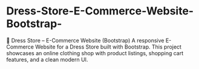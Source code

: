 # Dress-Store-E-Commerce-Website-Bootstrap-
👗 Dress Store – E-Commerce Website (Bootstrap)  A responsive E-Commerce Website for a Dress Store built with Bootstrap. This project showcases an online clothing shop with product listings, shopping cart features, and a clean modern UI.
